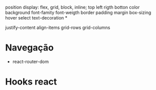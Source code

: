 
position
display: flex, grid, block, inline;
top
left
rigth
botton
color
background
font-famity
font-weigth
border
padding
margin
box-sizing
hover
select
text-decoration
*
>
justify-content
align-items
grid-rows
grid-columns




# Navegação
 - react-router-dom

# Hooks react

